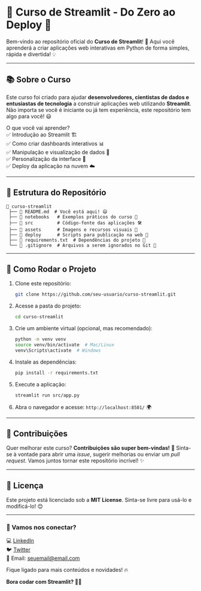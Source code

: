 # 📌 Curso de Streamlit - Do Zero ao Deploy 🚀

Bem-vindo ao repositório oficial do **Curso de Streamlit**! 🎉 Aqui você aprenderá a criar aplicações web interativas em Python de forma simples, rápida e divertida! 💡

---

## 📚 Sobre o Curso

Este curso foi criado para ajudar **desenvolvedores, cientistas de dados e entusiastas de tecnologia** a construir aplicações web utilizando **Streamlit**. Não importa se você é iniciante ou já tem experiência, este repositório tem algo para você! 😃

O que você vai aprender?  
✅ Introdução ao Streamlit 🏗️  
✅ Como criar dashboards interativos 📊  
✅ Manipulação e visualização de dados 🧐  
✅ Personalização da interface 🎨  
✅ Deploy da aplicação na nuvem ☁️  

---

## 📂 Estrutura do Repositório

```
📁 curso-streamlit
 ├── 📜 README.md  # Você está aqui! 😃
 ├── 📁 notebooks   # Exemplos práticos do curso 📖
 ├── 📁 src         # Código-fonte das aplicações 🛠️
 ├── 📁 assets      # Imagens e recursos visuais 🎨
 ├── 📁 deploy      # Scripts para publicação na web 🚀
 ├── 📜 requirements.txt  # Dependências do projeto 📌
 └── 📜 .gitignore  # Arquivos a serem ignorados no Git 🙈
```

---

## 🚀 Como Rodar o Projeto

1. Clone este repositório:
   ```bash
   git clone https://github.com/seu-usuario/curso-streamlit.git
   ```
2. Acesse a pasta do projeto:
   ```bash
   cd curso-streamlit
   ```
3. Crie um ambiente virtual (opcional, mas recomendado):
   ```bash
   python -m venv venv
   source venv/bin/activate  # Mac/Linux
   venv\Scripts\activate  # Windows
   ```
4. Instale as dependências:
   ```bash
   pip install -r requirements.txt
   ```
5. Execute a aplicação:
   ```bash
   streamlit run src/app.py
   ```
6. Abra o navegador e acesse: `http://localhost:8501/` 🌍

---

## 📢 Contribuições

Quer melhorar este curso? **Contribuições são super bem-vindas!** 💙 Sinta-se à vontade para abrir uma *issue*, sugerir melhorias ou enviar um *pull request*. Vamos juntos tornar este repositório incrível! ✨

---

## 📜 Licença

Este projeto está licenciado sob a **MIT License**. Sinta-se livre para usá-lo e modificá-lo! 😊

---

### 📲 Vamos nos conectar?
💻 [LinkedIn](https://linkedin.com/in/seu-perfil)  
🐦 [Twitter](https://twitter.com/seu-usuario)  
📧 Email: seuemail@email.com  

Fique ligado para mais conteúdos e novidades! 🔥

**Bora codar com Streamlit? 🚀🔥**


